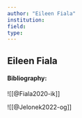 ```yaml
---
author: "Eileen Fiala"
institution:
field:
type:
---
```


## Eileen Fiala
#### Bibliography:

![[@Fiala2020-ik]]

![[@Jelonek2022-og]]